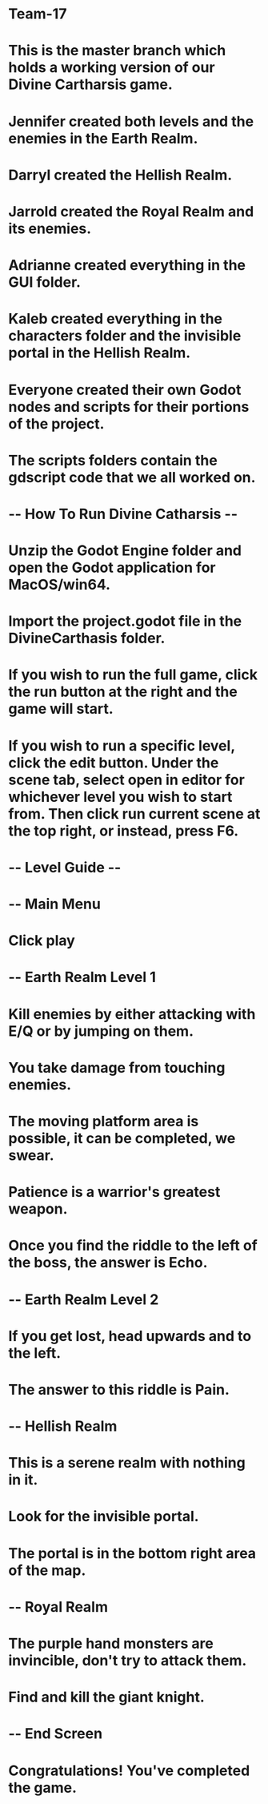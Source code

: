 # Team-17
# This is the master branch which holds a working version of our Divine Cartharsis game.
# Jennifer created both levels and the enemies in the Earth Realm. 
# Darryl created the Hellish Realm. 
# Jarrold created the Royal Realm and its enemies.
# Adrianne created everything in the GUI folder. 
# Kaleb created everything in the characters folder and the invisible portal in the Hellish Realm.
# Everyone created their own Godot nodes and scripts for their portions of the project. 
# The scripts folders contain the gdscript code that we all worked on. 
#
# -- How To Run Divine Catharsis -- 
#
# Unzip the Godot Engine folder and open the Godot application for MacOS/win64. 
# Import the project.godot file in the DivineCarthasis folder.
# If you wish to run the full game, click the run button at the right and the game will start. 
# If you wish to run a specific level, click the edit button. Under the scene tab, select open in editor for whichever level you wish to start from. Then click run current scene at the top right, or instead, press F6.
# 
# -- Level Guide --
# 
# -- Main Menu
# Click play
#
# -- Earth Realm Level 1
# Kill enemies by either attacking with E/Q or by jumping on them. 
# You take damage from touching enemies.
# The moving platform area is possible, it can be completed, we swear. 
# Patience is a warrior's greatest weapon.
# Once you find the riddle to the left of the boss, the answer is Echo. 
# 
# -- Earth Realm Level 2
# If you get lost, head upwards and to the left.
# The answer to this riddle is Pain. 
#
# -- Hellish Realm
# This is a serene realm with nothing in it.
# Look for the invisible portal. 
# The portal is in the bottom right area of the map. 
#
# -- Royal Realm
# The purple hand monsters are invincible, don't try to attack them. 
# Find and kill the giant knight. 
#
# -- End Screen 
# Congratulations! You've completed the game. 